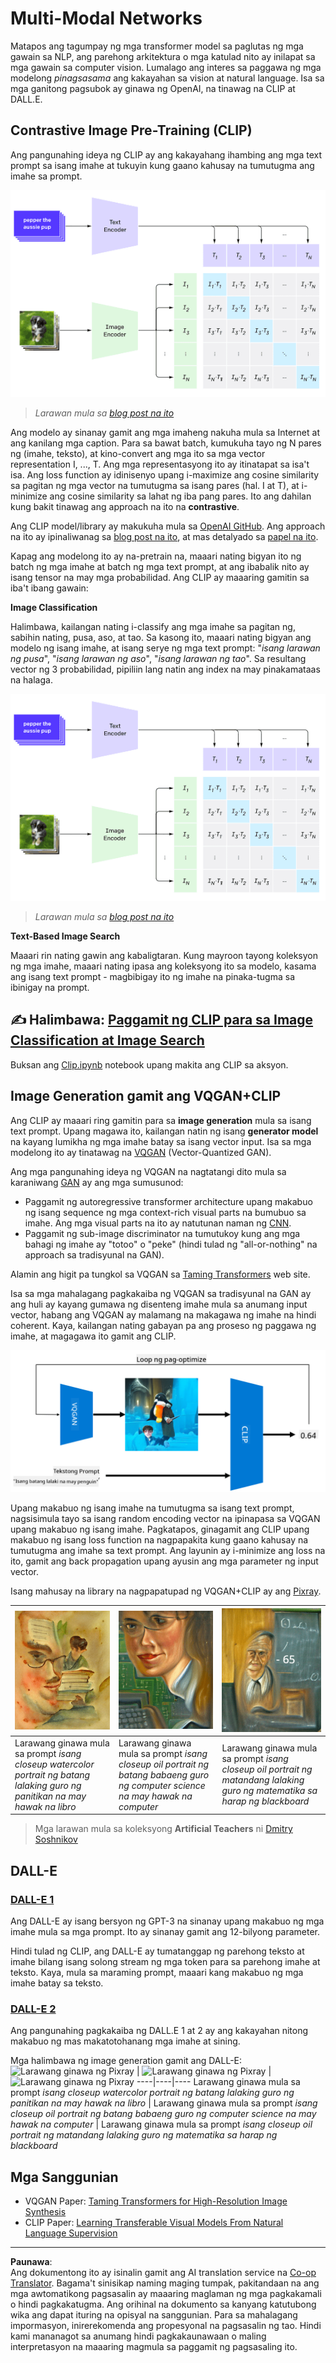<!--
CO_OP_TRANSLATOR_METADATA:
{
  "original_hash": "9c592c26aca16ca085d268c732284187",
  "translation_date": "2025-08-28T02:29:00+00:00",
  "source_file": "lessons/X-Extras/X1-MultiModal/README.md",
  "language_code": "tl"
}
-->
# Multi-Modal Networks

Matapos ang tagumpay ng mga transformer model sa paglutas ng mga gawain sa NLP, ang parehong arkitektura o mga katulad nito ay inilapat sa mga gawain sa computer vision. Lumalago ang interes sa paggawa ng mga modelong *pinagsasama* ang kakayahan sa vision at natural language. Isa sa mga ganitong pagsubok ay ginawa ng OpenAI, na tinawag na CLIP at DALL.E.

## Contrastive Image Pre-Training (CLIP)

Ang pangunahing ideya ng CLIP ay ang kakayahang ihambing ang mga text prompt sa isang imahe at tukuyin kung gaano kahusay na tumutugma ang imahe sa prompt.

![CLIP Architecture](../../../../../translated_images/clip-arch.b3dbf20b4e8ed8be1c38e2bc6100fd3cc257c33cda4692b301be91f791b13ea7.tl.png)

> *Larawan mula sa [blog post na ito](https://openai.com/blog/clip/)*

Ang modelo ay sinanay gamit ang mga imaheng nakuha mula sa Internet at ang kanilang mga caption. Para sa bawat batch, kumukuha tayo ng N pares ng (imahe, teksto), at kino-convert ang mga ito sa mga vector representation I, ..., T. Ang mga representasyong ito ay itinatapat sa isa't isa. Ang loss function ay idinisenyo upang i-maximize ang cosine similarity sa pagitan ng mga vector na tumutugma sa isang pares (hal. I at T), at i-minimize ang cosine similarity sa lahat ng iba pang pares. Ito ang dahilan kung bakit tinawag ang approach na ito na **contrastive**.

Ang CLIP model/library ay makukuha mula sa [OpenAI GitHub](https://github.com/openai/CLIP). Ang approach na ito ay ipinaliwanag sa [blog post na ito](https://openai.com/blog/clip/), at mas detalyado sa [papel na ito](https://arxiv.org/pdf/2103.00020.pdf).

Kapag ang modelong ito ay na-pretrain na, maaari nating bigyan ito ng batch ng mga imahe at batch ng mga text prompt, at ang ibabalik nito ay isang tensor na may mga probabilidad. Ang CLIP ay maaaring gamitin sa iba't ibang gawain:

**Image Classification**

Halimbawa, kailangan nating i-classify ang mga imahe sa pagitan ng, sabihin nating, pusa, aso, at tao. Sa kasong ito, maaari nating bigyan ang modelo ng isang imahe, at isang serye ng mga text prompt: "*isang larawan ng pusa*", "*isang larawan ng aso*", "*isang larawan ng tao*". Sa resultang vector ng 3 probabilidad, pipiliin lang natin ang index na may pinakamataas na halaga.

![CLIP for Image Classification](../../../../../translated_images/clip-class.3af42ef0b2b19369a633df5f20ddf4f5a01d6c8ffa181e9d3a0572c19f919f72.tl.png)

> *Larawan mula sa [blog post na ito](https://openai.com/blog/clip/)*

**Text-Based Image Search**

Maaari rin nating gawin ang kabaligtaran. Kung mayroon tayong koleksyon ng mga imahe, maaari nating ipasa ang koleksyong ito sa modelo, kasama ang isang text prompt - magbibigay ito ng imahe na pinaka-tugma sa ibinigay na prompt.

## ✍️ Halimbawa: [Paggamit ng CLIP para sa Image Classification at Image Search](Clip.ipynb)

Buksan ang [Clip.ipynb](Clip.ipynb) notebook upang makita ang CLIP sa aksyon.

## Image Generation gamit ang VQGAN+CLIP

Ang CLIP ay maaari ring gamitin para sa **image generation** mula sa isang text prompt. Upang magawa ito, kailangan natin ng isang **generator model** na kayang lumikha ng mga imahe batay sa isang vector input. Isa sa mga modelong ito ay tinatawag na [VQGAN](https://compvis.github.io/taming-transformers/) (Vector-Quantized GAN).

Ang mga pangunahing ideya ng VQGAN na nagtatangi dito mula sa karaniwang [GAN](../../4-ComputerVision/10-GANs/README.md) ay ang mga sumusunod:
* Paggamit ng autoregressive transformer architecture upang makabuo ng isang sequence ng mga context-rich visual parts na bumubuo sa imahe. Ang mga visual parts na ito ay natutunan naman ng [CNN](../../4-ComputerVision/07-ConvNets/README.md).
* Paggamit ng sub-image discriminator na tumutukoy kung ang mga bahagi ng imahe ay "totoo" o "peke" (hindi tulad ng "all-or-nothing" na approach sa tradisyunal na GAN).

Alamin ang higit pa tungkol sa VQGAN sa [Taming Transformers](https://compvis.github.io/taming-transformers/) web site.

Isa sa mga mahalagang pagkakaiba ng VQGAN sa tradisyunal na GAN ay ang huli ay kayang gumawa ng disenteng imahe mula sa anumang input vector, habang ang VQGAN ay malamang na makagawa ng imahe na hindi coherent. Kaya, kailangan nating gabayan pa ang proseso ng paggawa ng imahe, at magagawa ito gamit ang CLIP.

![VQGAN+CLIP Architecture](../../../../../translated_images/vqgan.5027fe05051dfa3101950cfa930303f66e6478b9bd273e83766731796e462d9b.tl.png)

Upang makabuo ng isang imahe na tumutugma sa isang text prompt, nagsisimula tayo sa isang random encoding vector na ipinapasa sa VQGAN upang makabuo ng isang imahe. Pagkatapos, ginagamit ang CLIP upang makabuo ng isang loss function na nagpapakita kung gaano kahusay na tumutugma ang imahe sa text prompt. Ang layunin ay i-minimize ang loss na ito, gamit ang back propagation upang ayusin ang mga parameter ng input vector.

Isang mahusay na library na nagpapatupad ng VQGAN+CLIP ay ang [Pixray](http://github.com/pixray/pixray).

![Larawang ginawa ng Pixray](../../../../../translated_images/a_closeup_watercolor_portrait_of_young_male_teacher_of_literature_with_a_book.2384968e9db8a0d09dc96de938b9f95bde8a7e1c721f48f286a7795bf16d56c7.tl.png) |  ![Larawang ginawa ng Pixray](../../../../../translated_images/a_closeup_oil_portrait_of_young_female_teacher_of_computer_science_with_a_computer.e0b6495f210a439077e1c32cc8afdf714e634fe24dc78dc5aa45fd2f560b0ed5.tl.png) | ![Larawang ginawa ng Pixray](../../../../../translated_images/a_closeup_oil_portrait_of_old_male_teacher_of_math.5362e67aa7fc2683b9d36a613b364deb7454760cd39205623fc1e3938fa133c0.tl.png)
----|----|----
Larawang ginawa mula sa prompt *isang closeup watercolor portrait ng batang lalaking guro ng panitikan na may hawak na libro* | Larawang ginawa mula sa prompt *isang closeup oil portrait ng batang babaeng guro ng computer science na may hawak na computer* | Larawang ginawa mula sa prompt *isang closeup oil portrait ng matandang lalaking guro ng matematika sa harap ng blackboard*

> Mga larawan mula sa koleksyong **Artificial Teachers** ni [Dmitry Soshnikov](http://soshnikov.com)

## DALL-E
### [DALL-E 1](https://openai.com/research/dall-e)
Ang DALL-E ay isang bersyon ng GPT-3 na sinanay upang makabuo ng mga imahe mula sa mga prompt. Ito ay sinanay gamit ang 12-bilyong parameter.

Hindi tulad ng CLIP, ang DALL-E ay tumatanggap ng parehong teksto at imahe bilang isang solong stream ng mga token para sa parehong imahe at teksto. Kaya, mula sa maraming prompt, maaari kang makabuo ng mga imahe batay sa teksto.

### [DALL-E 2](https://openai.com/dall-e-2)
Ang pangunahing pagkakaiba ng DALL.E 1 at 2 ay ang kakayahan nitong makabuo ng mas makatotohanang mga imahe at sining.

Mga halimbawa ng image generation gamit ang DALL-E:
![Larawang ginawa ng Pixray](../../../../../translated_images/DALL·E%202023-06-20%2015.56.56%20-%20a%20closeup%20watercolor%20portrait%20of%20young%20male%20teacher%20of%20literature%20with%20a%20book.6c235e8271d9ed10ce985d86aeb241a58518958647973af136912116b9518fce.tl.png) |  ![Larawang ginawa ng Pixray](../../../../../translated_images/DALL·E%202023-06-20%2015.57.43%20-%20a%20closeup%20oil%20portrait%20of%20young%20female%20teacher%20of%20computer%20science%20with%20a%20computer.f21dc4166340b6c8b4d1cb57efd1e22127407f9b28c9ac7afe11344065369e64.tl.png) | ![Larawang ginawa ng Pixray](../../../../../translated_images/DALL·E%202023-06-20%2015.58.42%20-%20%20a%20closeup%20oil%20portrait%20of%20old%20male%20teacher%20of%20mathematics%20in%20front%20of%20blackboard.d331c2dfbdc3f7c46aa65c0809066f5e7ed4b49609cd259852e760df21051e4a.tl.png)
----|----|----
Larawang ginawa mula sa prompt *isang closeup watercolor portrait ng batang lalaking guro ng panitikan na may hawak na libro* | Larawang ginawa mula sa prompt *isang closeup oil portrait ng batang babaeng guro ng computer science na may hawak na computer* | Larawang ginawa mula sa prompt *isang closeup oil portrait ng matandang lalaking guro ng matematika sa harap ng blackboard*

## Mga Sanggunian

* VQGAN Paper: [Taming Transformers for High-Resolution Image Synthesis](https://compvis.github.io/taming-transformers/paper/paper.pdf)
* CLIP Paper: [Learning Transferable Visual Models From Natural Language Supervision](https://arxiv.org/pdf/2103.00020.pdf)

---

**Paunawa**:  
Ang dokumentong ito ay isinalin gamit ang AI translation service na [Co-op Translator](https://github.com/Azure/co-op-translator). Bagama't sinisikap naming maging tumpak, pakitandaan na ang mga awtomatikong pagsasalin ay maaaring maglaman ng mga pagkakamali o hindi pagkakatugma. Ang orihinal na dokumento sa kanyang katutubong wika ang dapat ituring na opisyal na sanggunian. Para sa mahalagang impormasyon, inirerekomenda ang propesyonal na pagsasalin ng tao. Hindi kami mananagot sa anumang hindi pagkakaunawaan o maling interpretasyon na maaaring magmula sa paggamit ng pagsasaling ito.